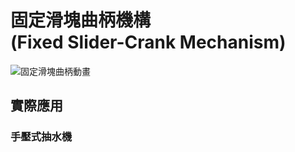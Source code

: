 # 固定滑塊曲柄機構<br />(Fixed Slider-Crank Mechanism)

![固定滑塊曲柄動畫](/images/linkage/固定滑塊曲柄動畫.gif)

## 實際應用

### 手壓式抽水機

<YoutubeEmbed video-id="8xv21E7XKBU" />

<YoutubeEmbed video-id="adMu9Yo0nCA" />

<YoutubeEmbed video-id="NtMIwYN7EeU" />
